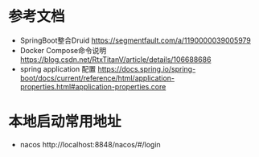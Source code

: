 # 参考文档
* SpringBoot整合Druid
https://segmentfault.com/a/1190000039005979 
* Docker Compose命令说明
https://blog.csdn.net/RtxTitanV/article/details/106688686
* spring application 配置
https://docs.spring.io/spring-boot/docs/current/reference/html/application-properties.html#application-properties.core



# 本地启动常用地址
* nacos
http://localhost:8848/nacos/#/login

